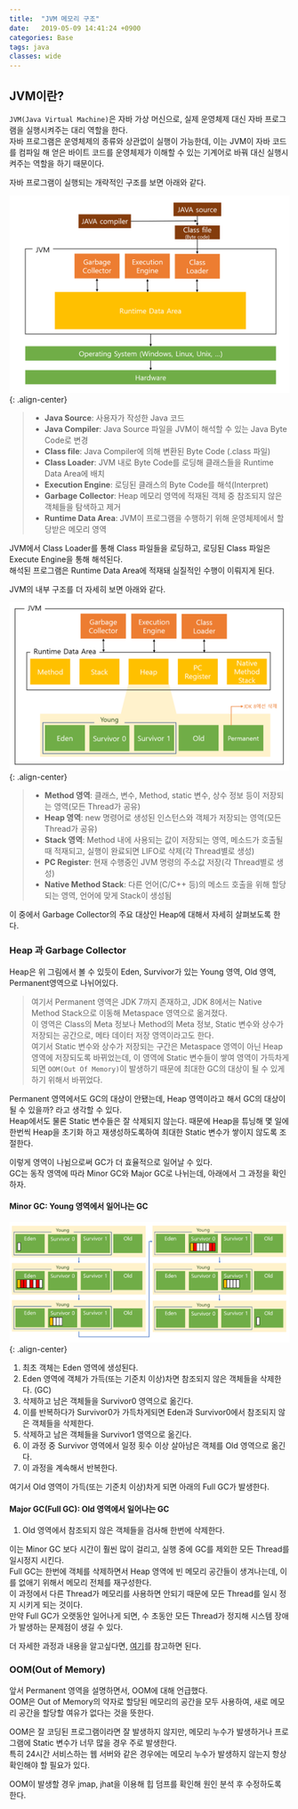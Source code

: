 ```yaml
---
title:  "JVM 메모리 구조"
date:   2019-05-09 14:41:24 +0900
categories: Base
tags: java
classes: wide
---
```


## JVM이란?

`JVM(Java Virtual Machine)`은 자바 가상 머신으로, 실제 운영체제 대신 자바 프로그램을 실행시켜주는 대리 역할을 한다.  
자바 프로그램은 운영체제의 종류와 상관없이 실행이 가능한데, 이는 JVM이 자바 코드를 컴파일 해 얻은 바이트 코드를 운영체제가 이해할 수 있는 기계어로 바꿔 대신 실행시켜주는 역할을 하기 때문이다.  
  
자바 프로그램이 실행되는 개략적인 구조를 보면 아래와 같다.  
  
![java_program](/assets/images/java_program.png){: .align-center}  
  
> - **Java Source**: 사용자가 작성한 Java 코드
> - **Java Compiler**: Java Source 파일을 JVM이 해석할 수 있는 Java Byte Code로 변경
> - **Class file**: Java Compiler에 의해 변환된 Byte Code (.class 파일)
> - **Class Loader**: JVM 내로 Byte Code를 로딩해 클래스들을 Runtime Data Area에 배치
> - **Execution Engine**: 로딩된 클래스의 Byte Code를 해석(Interpret)
> - **Garbage Collector**: Heap 메모리 영역에 적재된 객체 중 참조되지 않은 객체들을 탐색하고 제거
> - **Runtime Data Area**: JVM이 프로그램을 수행하기 위해 운영체제에서 할당받은 메모리 영역
  
JVM에서 Class Loader를 통해 Class 파일들을 로딩하고, 로딩된 Class 파일은 Execute Engine을 통해 해석된다.  
해석된 프로그램은 Runtime Data Area에 적재돼 실질적인 수행이 이뤄지게 된다.  

JVM의 내부 구조를 더 자세히 보면 아래와 같다.  
  
![jvm](/assets/images/jvm.png){: .align-center}  
  
> - **Method 영역**: 클래스, 변수, Method, static 변수, 상수 정보 등이 저장되는 영역(모든 Thread가 공유)
> - **Heap 영역**: new 명령어로 생성된 인스턴스와 객체가 저장되는 영역(모든 Thread가 공유)
> - **Stack 영역**: Method 내에 사용되는 값이 저장되는 영역, 메소드가 호출될 때 적재되고, 실행이 완료되면 LIFO로 삭제(각 Thread별로 생성)
> - **PC Register**: 현재 수행중인 JVM 명령의 주소값 저장(각 Thread별로 생성)
> - **Native Method Stack**: 다른 언어(C/C++ 등)의 메소드 호출을 위해 할당되는 영역, 언어에 맞게 Stack이 생성됨 

이 중에서 Garbage Collector의 주요 대상인 Heap에 대해서 자세히 살펴보도록 한다.  

### Heap 과 Garbage Collector

Heap은 위 그림에서 볼 수 있듯이 Eden, Survivor가 있는 Young 영역, Old 영역, Permanent영역으로 나뉘어있다.  
  
> 여기서 Permanent 영역은 JDK 7까지 존재하고, JDK 8에서는 Native Method Stack으로 이동해 Metaspace 영역으로 옮겨졌다.    
이 영역은 Class의 Meta 정보나 Method의 Meta 정보, Static 변수와 상수가 저장되는 공간으로, 메타 데이터 저장 영역이라고도 한다.  
여기서 Static 변수와 상수가 저장되는 구간은 Metaspace 영역이 아닌 Heap 영역에 저장되도록 바뀌었는데, 이 영역에 Static 변수들이 쌓여 영역이 가득차게 되면 `OOM(Out Of Memory)`이 발생하기 때문에 최대한 GC의 대상이 될 수 있게 하기 위해서 바뀌었다.  
>  
Permanent 영역에서도 GC의 대상이 안됐는데, Heap 영역이라고 해서 GC의 대상이 될 수 있을까? 라고 생각할 수 있다.  
Heap에서도 물론 Static 변수들은 잘 삭제되지 않는다. 때문에 Heap을 튜닝해 몇 일에 한번씩 Heap을 초기화 하고 재생성하도록하여 최대한 Static 변수가 쌓이지 않도록 조절한다.   
  
이렇게 영역이 나뉨으로써 GC가 더 효율적으로 일어날 수 있다.  
GC는 동작 영역에 따라 Minor GC와 Major GC로 나뉘는데, 아래에서 그 과정을 확인하자.  
  
#### Minor GC: Young 영역에서 일어나는 GC

![minor_gc](/assets/images/minor_gc.png){: .align-center}

1. 최초 객체는 Eden 영역에 생성된다.
2. Eden 영역에 객체가 가득(또는 기준치 이상)차면 참조되지 않은 객체들을 삭제한다. (GC)
3. 삭제하고 남은 객체들을 Survivor0 영역으로 옮긴다.  
4. 이를 반복하다가 Survivor0가 가득차게되면 Eden과 Survivor0에서 참조되지 않은 객체들을 삭제한다.
5. 삭제하고 남은 객체들을 Survivor1 영역으로 옮긴다.
6. 이 과정 중 Survivor 영역에서 일정 횟수 이상 살아남은 객체를 Old 영역으로 옮긴다.  
7. 이 과정을 계속해서 반복한다.

여기서 Old 영역이 가득(또는 기준치 이상)차게 되면 아래의 Full GC가 발생한다.  

#### Major GC(Full GC): Old 영역에서 일어나는 GC

1. Old 영역에서 참조되지 않은 객체들을 검사해 한번에 삭제한다.  

이는 Minor GC 보다 시간이 훨씬 많이 걸리고, 실행 중에 GC를 제외한 모든 Thread를 일시정지 시킨다.  
Full GC는 한번에 객체를 삭제하면서 Heap 영역에 빈 메모리 공간들이 생겨나는데, 이를 없애기 위해서 메모리 전체를 재구성한다.  
이 과정에서 다른 Thread가 메모리를 사용하면 안되기 때문에 모든 Thread를 일시 정지 시키게 되는 것이다.  
만약 Full GC가 오랫동안 일어나게 되면, 수 초동안 모든 Thread가 정지해 시스템 장애가 발생하는 문제점이 생길 수 있다.  
  
더 자세한 과정과 내용을 알고싶다면, [여기](https://d2.naver.com/helloworld/1329)를 참고하면 된다.  

### OOM(Out of Memory)

앞서 Permanent 영역을 설명하면서, OOM에 대해 언급했다.  
OOM은 Out of Memory의 약자로 할당된 메모리의 공간을 모두 사용하여, 새로 메모리 공간을 할당할 여유가 없다는 것을 뜻한다.  
  
OOM은 잘 코딩된 프로그램이라면 잘 발생하지 않지만, 메모리 누수가 발생하거나 프로그램에 Static 변수가 너무 많을 경우 주로 발생한다.  
특히 24시간 서비스하는 웹 서버와 같은 경우에는 메모리 누수가 발생하지 않는지 항상 확인해야 할 필요가 있다.  
  
OOM이 발생할 경우 jmap, jhat을 이용해 힙 덤프를 확인해 원인 분석 후 수정하도록 한다.  